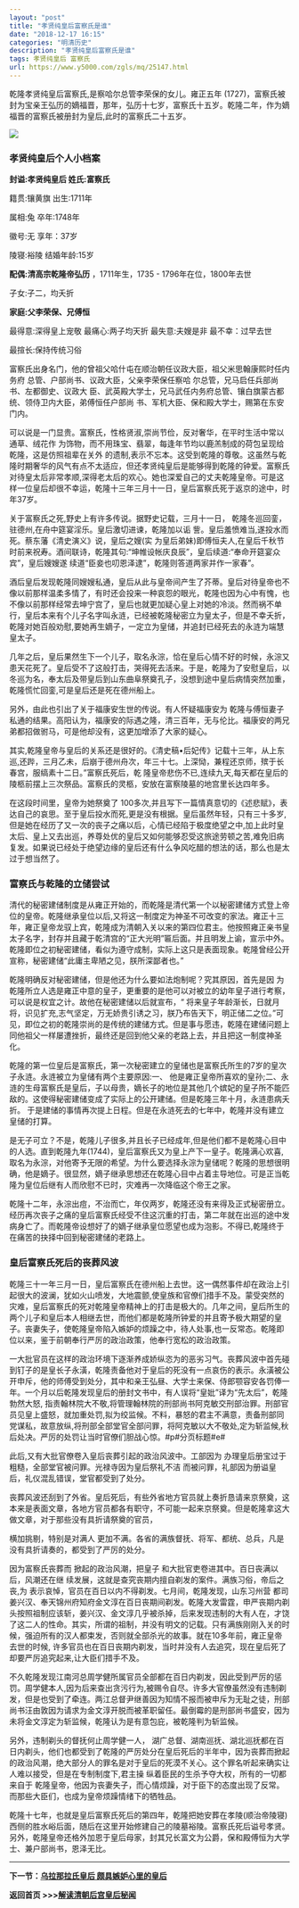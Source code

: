 ```yaml
---
layout: "post"
title: "孝贤纯皇后富察氏是谁"
date: "2018-12-17 16:15"
categories: "明清历史"
description: "孝贤纯皇后富察氏是谁"
tags: 孝贤纯皇后 富察氏
url: https://www.y5000.com/zgls/mq/25147.html
---
```






乾隆孝贤纯皇后富察氏,是察哈尔总管李荣保的女儿。雍正五年
(1727)，富察氏被封为宝亲王弘历的嫡福晋，那年，弘历十七岁，富察氏十五岁。乾隆二年，作为嫡福晋的富察氏被册封为皇后,此时的富察氏二十五岁。

![](https://img.y5000.com/uploads/allimg/170822/8-1FR21A934147.jpg)

###  孝贤纯皇后个人小档案

**封谥:孝贤纯皇后 姓氏:富察氏**

籍贯:镶黄旗 出生:1711年

属相:兔 卒年:1748年

徽号:无 享年：37岁

陵寝:裕陵 结婚年龄:15岁

**配偶:清高宗乾隆帝弘历** ，1711年生，1735 - 1796年在位，1800年去世

子女:子二，均夭折

**家庭:父李荣保、兄傅恒**

最得意:深得皇上宠敬 最痛心:两子均天折 最失意:夫嫂是非 最不幸：过早去世

最揎长:保持传统习俗

富察氏出身名门，他的曾祖父哈什屯在顺治朝任议政大臣，祖父米思翰康熙时任内务府 总管、户部尚书、议政大臣，父亲李荣保任察哈
尔总管，兄马启任兵部尚书、左都御史、议政大 臣、武英殿大学士，兄马武任内务府总管、镶白旗蒙古都统、领侍卫内大臣，弟傅恒任户部尚
书、军机大臣、保和殿大学士，赐第在东安门内。

可以说是一门显贵。富察氏，性格贤淑,崇尚节俭，反对奢华，在平时生活中常以通草、绒花作
为饰物，而不用珠宝、翡翠，每逢年节均以鹿羔制成的荷包呈现给乾隆，这是仿照祖辈在关外
的遗制,表示不忘本。这受到乾隆的尊敬。这虽然与乾隆时期奢华的风气有点不太适应，但还孝贤纯皇后是能够得到乾隆的钟爱。富察氏对待皇太后非常孝顺,深得老太后的欢心。她也深爱自己的丈夫乾隆皇帝。可是这样一位皇后却很不幸运，乾隆十三年三月十一日，皇后富察氏死于返京的途中，时年37岁。

关于富察氏之死,野史上有许多传说。据野史记载，三月十一日， 乾隆冬巡回銮，驻德州,在舟中筵宴淫乐。皇后激切进谏，乾隆加以诟
訾。皇后羞愤难当,遂投水而死。蔡东藩《清史演义》说，皇后之嫂(实
为皇后弟妹)即傅恒夫人,在皇后千秋节时前来祝寿。酒间联诗，乾隆其句:“坤帷设帐庆良辰”，皇后续道:“奉命开筵宴众宾”，皇后嫂嫂遂
续道“臣妾也叨恩泽逮”，乾隆则答道两家并作一家春”。

酒后皇后发现乾隆同嫂嫂私通，皇后从此与皇帝间产生了芥蒂。皇后对待皇帝也不像以前那样温柔多情了，有时还会投来一种哀怨的眼光，乾隆也因为心中有愧，也不像以前那样经常去坤宁宫了，皇后也就更加疑心皇上对她的冷淡。然而祸不单行，皇后本来有个儿子名字叫永涟，已经被乾隆秘密立为皇太子，但是不幸夭折，乾隆对她百般劝慰,要她再生嫡子，一定立为皇储，并追封已经死去的永涟为端慧皇太子。

几年之后，皇后果然生下一个儿子，取名永淙，恰在皇后心情不好的时候，永淙又患天花死了。皇后受不了这般打击，哭得死去活来。于是，乾隆为了安慰皇后，以冬巡为名，奉太后及带皇后到山东曲阜祭奠孔子，没想到途中皇后病情突然加重，乾隆慌忙回銮,可是皇后还是死在德州船上。

另外，由此也引出了关于福康安生世的传说。有人怀疑福康安为
乾隆与傅恒妻子私通的结果。高阳认为，福康安的际遇之隆，清三百年，无与伦比。福康安的两兄弟都招做驸马，可是他却没有，这更加增添了大家的疑心。

其实,乾隆皇帝与皇后的关系还是很好的。《清史稿•后妃传》记载十三年，从上东巡,还跸，三月乙未，后崩于德州舟次，年三十七。上深恸，兼程还京师，殡于长春宫，服缟素十二日。”富察氏死后，乾
隆皇帝悲伤不已,连续九天,每天都在皇后的陵柩前摆上三次祭品。富察氏的灵柩，安放在富察陵墓的地宫里长达四年多。

在这段时间里，皇帝为她祭奠了
100多次,并且写下一篇情真意切的《述悲赋》，表达自己的哀思。至于皇后投水而死,更是没有根据。皇后虽然年轻，只有三十多岁,但是她在经历了又一次的丧子之痛以后，心情已经陷于极度绝望之中,加上此时皇太后、皇上又去出巡，养尊处优的皇后又如何能够忍受这旅途劳顿之苦,难免旧病复发。如果说已经处于绝望边缘的皇后还有什么争风吃醋的想法的话，那么也是太过于想当然了。

###  富察氏与乾隆的立储尝试

清代的秘密建储制度是从雍正开始的，而乾隆是清代第一个以秘密建储方式登上帝位的皇帝。乾隆继承皇位以后,又将这一制度定为神圣不可改变的家法。雍正十三年，雍正皇帝龙驭上宾，乾隆成为清朝入关以来的第四位君主。他按照雍正亲书皇太子名字，封存并且藏于乾清宫的“正大光明”匾后面。并且明发上谕，宣示中外。乾隆即位之初秘密建储，看似为遵守成制，实际上这只是表面现象。乾隆曾经公开宣称，秘密建储“此庸主卑陋之见，朕所深鄙者也。”

乾隆明确反对秘密建储，但是他还为什么要如法炮制呢？究其原因，首先是因
为乾隆所立人选是雍正中意的皇子，更重要的是他可以对被立的幼年皇子进行考察，可以说是权宜之计。故他在秘密建储以后就宣布，“
将来皇子年龄渐长，日就月将，识见扩充,志气坚定，万无娇贵引诱之习，朕乃布告天下，明正储二之位。”可见，即位之初的乾隆崇尚的是传统的建储方式。但是事与愿违，乾隆在建储问题上同他祖父一样屡遭挫折，最终还是回到他父亲的老路上去，并且把这一制度神圣化。

乾隆的第一位皇后是富察氏，第一次秘密建立的皇储也是富察氏所生的7岁的皇次子永涟。永涟被立为皇储有两个主要原因:一、
他是雍正皇帝所喜欢的皇孙;二、永涟的生母富察氏是皇后，子以母贵，嫡长子的地位是其他几个嫔妃的皇子所不能匹敌的。这使得秘密建储变成了实际上的公开建储。但是乾隆三年十月，永涟患病夭折。
于是建储的事情再次提上日程。但是在永涟死去的七年中，乾隆并没有建立皇储的打算。

是无子可立？不是，乾隆儿子很多,并且长子已经成年,但是他们都不是乾隆心目中的人选。直到乾隆九年(1744)，皇后富察氏又为皇上产下一皇子。乾隆满心欢喜,取名为永淙，对他寄予无限的希望。为什么要选择永淙为皇储呢？乾隆的思想很明确，他是嫡子。很显然，嫡子继承思想还在乾隆心目中占着主导地位。可是正当乾隆为皇位后继有人而欣慰不已时，灾难再一次降临这个帝王之家。

乾隆十二年，永淙出痘，不治而亡，年仅两岁，乾隆还没有来得及正式秘密册立。经历再次丧子之痛的皇后富察氏经受不住这沉重的打击，第二年就在出巡的途中发病身亡了。而乾隆帝设想好了的嫡子继承皇位愿望也成为泡影。不得已,乾隆终于在痛苦的抉择中回到秘密建储的老路上。

###  皇后富察氏死后的丧葬风波

乾隆三十一年三月一日，皇后富察氏在德州船上去世。这一偶然事件却在政治上引起很大的波澜，犹如火山喷发，大地震颤,使皇族和官僚们措手不及。蒙受突然的灾难，皇后富察氏的死对乾隆皇帝精神上的打击是极大的。几年之间，皇后所生的两个儿子和皇后本人相继去世，而他们都是乾隆所钟爱的并且寄予极大期望的皇子。丧妻失子，使乾隆皇帝陷入嫉妒的烦躁之中，待人处事,也一反常态。乾隆即位以来，鉴于前朝奉行严厉的政治政策，他奉行宽松的政治政策。

一大批官员在这样的政治环境下逐渐养成娇纵恣为的恶劣习气。丧葬风波中首先碰到钉子的是皇长子永潢，乾隆责备他对于皇后的死没有一点哀伤的表示。永潢被公开申斥，他的师傅受到处分，其中和亲王弘昼、大学士来保、侍郎颚容安各罚俸一年。一个月以后乾隆发现皇后的册封文书中，有人误将“皇妣”译为“先太后”，乾隆勃然大怒,
指责翰林院大不敬,将管理翰林院的刑部尚书阿克敏交刑部治罪。刑部官员见皇上盛怒，就加重处罚,拟为绞监候。不料，暴怒的君主不满意，责备刑部同党谋私，故意放纵,将刑部全部堂官全部问罪，将阿克敏以大不敬处,定为斩监候,秋后处决。严厉的处罚让当时官僚们胆战心惊。#p#分页标题#e#

此后,又有大批官僚卷入皇后丧葬引起的政治风波中。工部因为 办理皇后册宝过于粗糙，全部堂官被问罪。光禄寺因为皇后祭礼不洁
而被问罪，礼部因为册谥皇后，礼仪混乱错误，堂官都受到了处分。

丧葬风波还刮到了外省。皇后死后，有些外省地方官员就上奏折恳请来京祭奠，这本来是表面文章，各地方官员都各有职守，不可能一起来京祭奠。但是乾隆拿这大做文章，对于那些没有具折请祭奠的官员，

横加挑剔，特别是对满人 更加不满。各省的满族督抚、将军、都统、总兵，凡是没有具折请奏的，都受到了严厉的处分。

因为富察氏丧葬而 掀起的政治风潮，把皇子 和大批官吏卷进其中。百日丧满以后，风潮还在继 续发展，这就是查究丧期内擅自剃发的案件。满族习俗，帝后之丧,为
表示哀悼，官员在百日以内不得剃发。七月间，乾隆发现，山东习州营
都司姜兴汉、奉天锦州府知府金文淳在百日丧期间剃发。乾隆大发雷霆，申严丧期内剃头按照祖制应该斩，姜兴汉、金文淳几乎被杀掉，后来发现违制的大有人在，才饶了这二人的性命。其实，所谓的祖制，并没有明文的记载。只有满族刚刚入关的时候，强迫所有的汉人都束发，否则就全部杀光的故事。就在10多年前，雍正皇帝去世的时候,
许多官员也在百日丧期内剃发，当时并没有人去追究，现在皇后死了却要严厉追究起来,让大臣们措手不及。

不久乾隆发现江南河总周学健所属官员全部都在百日内剃发，因此受到严厉的惩罚。周学健本人,因为后来查出贪污行为,被赐令自尽。许多大官僚虽然没有违制剃发，但是也受到了牵连。两江总督尹继善因为知情不报而被申斥为无耻之徒，刑部尚书汪由敦因为请求为金文淳开脱而被革职留任。最倒霉的是刑部尚书盛安，因为未将金文淳定为斩监候，乾隆认为是有意包庇，被乾隆判为斩监候。

另外，违制剃头的督抚何止周学健一人，
湖广总督、湖南巡抚、湖北巡抚都在百日内剃头，他们也都受到了乾隆的严厉处分在皇后死后的半年中，因为丧葬而掀起的政治风潮，绝大部分人的罪名是对于皇后的死漠不关心。这个罪名听起来确实让人难以接受，但是在专制制度下,君主操
纵着臣民的生杀予夺大权，所有的一切都来自于 乾隆皇帝，他因为丧妻失子，而心情烦躁，对于臣下的态度出现了反常。而那些大臣们，也成为皇帝烦躁情绪下的牺牲品。

乾隆十七年，也就是皇后富察氏死后的第四年，乾隆把她安葬在孝陵(顺治帝陵寝)西侧的胜水峪后面，随后在这里开始修建自己的陵墓裕陵。富察氏死后谥号孝贤。另外，乾隆皇帝还格外加恩于皇后母家，封其兄长富文为公爵，保和殿傅恒为大学士、兼户部尚书，恩泽无比。

* * *

**下一节：[乌拉那拉氏皇后 颇具嫉妒心里的皇后](https://www.y5000.com/zgls/mq/25149.html)**

**返回首页 >>>[解读清朝后宫皇后秘闻](https://www.y5000.com/zgls/mq/25183.html)**
